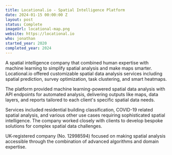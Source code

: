 ```yaml
---
title: Locational.io - Spatial Intelligence Platform
date: 2024-01-15 00:00:00 Z
layout: post
status: Complete
imageUrl: locational-map.png
website: https://locational.io
who: jonathan
started_year: 2020
completed_year: 2024
---
```


A spatial intelligence company that combined human expertise with machine learning to simplify spatial analysis and make maps smarter. Locational.io offered customizable spatial data analysis services including spatial prediction, survey optimization, task clustering, and smart heatmaps.

The platform provided machine learning-powered spatial data analysis with API endpoints for automated analysis, delivering outputs like maps, data layers, and reports tailored to each client's specific spatial data needs.

Services included residential building classification, COVID-19 related spatial analysis, and various other use cases requiring sophisticated spatial intelligence. The company worked closely with clients to develop bespoke solutions for complex spatial data challenges.

UK-registered company (No. 12998594) focused on making spatial analysis accessible through the combination of advanced algorithms and domain expertise.
